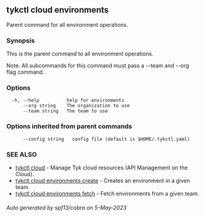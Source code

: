 ## tykctl cloud environments

Parent command for all environment operations.

### Synopsis

This is the parent command to all environment operations.

   Note: All subcommands for this command must pass a --team  and --org flag command.
  


### Options

```
  -h, --help          help for environments
      --org string    The organization to use
      --team string   The team to use
```

### Options inherited from parent commands

```
      --config string   config file (default is $HOME/.tykctl.yaml)
```

### SEE ALSO

* [tykctl cloud](tykctl_cloud.md)	 - Manage Tyk cloud resources (API Management on the Cloud).
* [tykctl cloud environments create](tykctl_cloud_environments_create.md)	 - Creates an environment in a given team.
* [tykctl cloud environments fetch](tykctl_cloud_environments_fetch.md)	 - Fetch environments from a given team.

###### Auto generated by spf13/cobra on 5-May-2023

